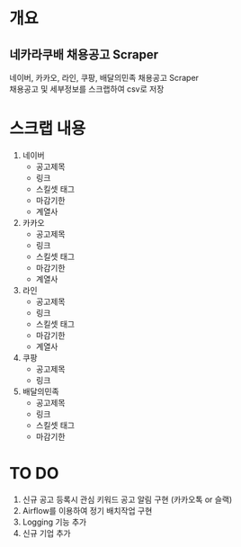 # 개요

## 네카라쿠배 채용공고 Scraper  
네이버, 카카오, 라인, 쿠팡, 배달의민족 채용공고 Scraper  
채용공고 및 세부정보를 스크랩하여 csv로 저장  



# 스크랩 내용
1. 네이버
    - 공고제목
    - 링크
    - 스킬셋 태그
    - 마감기한
    - 계열사
2. 카카오
    - 공고제목
    - 링크
    - 스킬셋 태그
    - 마감기한
    - 계열사
3. 라인
    - 공고제목
    - 링크
    - 스킬셋 태그
    - 마감기한
    - 계열사
4. 쿠팡
    - 공고제목
    - 링크
5. 배달의민족
    - 공고제목
    - 링크
    - 스킬셋 태그
    - 마감기한

# TO DO
1. 신규 공고 등록시 관심 키워드 공고 알림 구현 (카카오톡 or 슬랙)
2. Airflow를 이용하여 정기 배치작업 구현
3. Logging 기능 추가
4. 신규 기업 추가

 